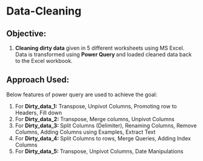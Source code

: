 # Data-Cleaning
## Objective:
1. <strong> Cleaning dirty data </strong> given in 5 different worksheets using MS Excel. Data is transformed using <strong> Power Query </strong> and loaded cleaned data back to the Excel workbook.

## Approach Used:
Below features of power query are used to achieve the goal:
1. For <strong> Dirty_data_1: </strong> Transpose, Unpivot Columns, Promoting row to Headers, Fill down
2. For <strong> Dirty_data_2: </strong> Transpose, Merge columns, Unpivot Columns
3. For <strong> Dirty_data_3: </strong> Split Columns (Delimiter), Renaming Columns, Remove Columns, Adding Columns using Examples, Extract Text
4. For <strong> Dirty_data_4: </strong> Split Columns to rows, Merge Queries, Adding Index Columns
5. For <strong> Dirty_data_5: </strong> Transpose, Unpivot Columns, Date Manipulations

